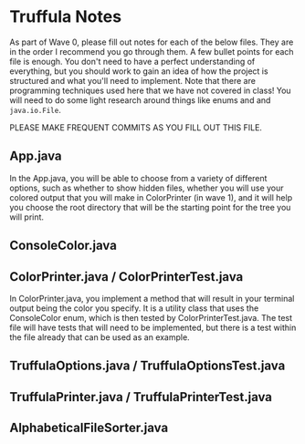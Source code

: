 # Truffula Notes
As part of Wave 0, please fill out notes for each of the below files. They are in the order I recommend you go through them. A few bullet points for each file is enough. You don't need to have a perfect understanding of everything, but you should work to gain an idea of how the project is structured and what you'll need to implement. Note that there are programming techniques used here that we have not covered in class! You will need to do some light research around things like enums and and `java.io.File`.

PLEASE MAKE FREQUENT COMMITS AS YOU FILL OUT THIS FILE.

## App.java

In the App.java, you will be able to choose from a variety of different options, such as whether to show hidden files, whether you will use your colored output that you will make in ColorPrinter (in wave 1), and it will help you choose the root directory that will be the starting point for the tree you will print.

## ConsoleColor.java

## ColorPrinter.java / ColorPrinterTest.java

In ColorPrinter.java, you implement a method that will result in your terminal output being the color you specify. It is a utility class that uses the ConsoleColor enum, which is then tested by ColorPrinterTest.java. The test file will have tests that will need to be implemented, but there is a test within the file already that can be used as an example. 

## TruffulaOptions.java / TruffulaOptionsTest.java

## TruffulaPrinter.java / TruffulaPrinterTest.java

## AlphabeticalFileSorter.java